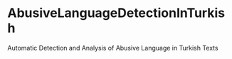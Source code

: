 # AbusiveLanguageDetectionInTurkish
Automatic Detection and Analysis of Abusive Language in Turkish Texts
